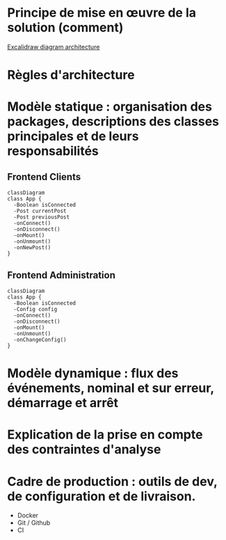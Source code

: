 # Principe de mise en œuvre de la solution (comment)

[Excalidraw diagram architecture](https://excalidraw.com/#room=d3c68b5d868bf31c6725,rgPCEXYY3Snqm5Z6OaEvHQ)

# Règles d'architecture
# Modèle statique : organisation des packages, descriptions des classes principales et de leurs responsabilités


## Frontend Clients

```mermaid
classDiagram
class App {
  -Boolean isConnected
  -Post currentPost
  -Post previousPost
  -onConnect()
  -onDisconnect()
  -onMount()
  -onUnmount()
  -onNewPost()
}
```

## Frontend Administration

```mermaid
classDiagram
class App {
  -Boolean isConnected
  -Config config
  -onConnect()
  -onDisconnect()
  -onMount()
  -onUnmount()
  -onChangeConfig()
}
```

# Modèle dynamique : flux des événements, nominal et sur erreur, démarrage et arrêt
# Explication de la prise en compte des contraintes d'analyse
# Cadre de production : outils de dev, de configuration et de livraison.

- Docker 
- Git / Github
- CI